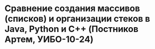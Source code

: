 # Сравнение создания массивов (списков) и организации стеков в Java, Python и C++ (Постников Артем, УИБО-10-24)
